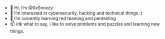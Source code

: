 - 👋 Hi, I’m @0xSnoxzy
- 👀 I’m interested in cybersecurity, hacking and technical things :)
- 🌱 I’m currently learning red teaming and pentesting
- 📫 idk what to say, i like to solve problems and puzzles and learning new things.

<!---
0xSnoxzy/0xSnoxzy is a ✨ special ✨ repository because its `README.md` (this file) appears on your GitHub profile.
You can click the Preview link to take a look at your changes.
--->
